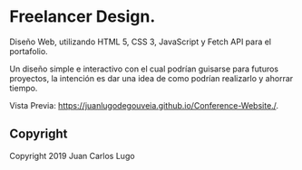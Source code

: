 # Freelancer Design.

Diseño Web, utilizando HTML 5, CSS 3, JavaScript y Fetch API para el portafolio.

Un diseño simple e interactivo con el cual podrían guisarse para futuros proyectos, la intención es dar una idea de como podrían realizarlo y ahorrar tiempo.

Vista Previa: https://juanlugodegouveia.github.io/Conference-Website./.

## Copyright

Copyright 2019 Juan Carlos Lugo

